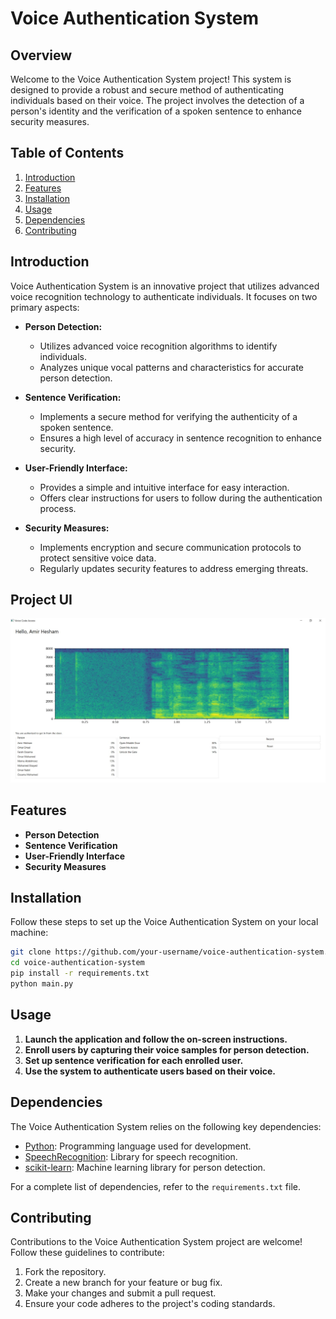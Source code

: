 # Voice Authentication System

## Overview

Welcome to the Voice Authentication System project! This system is designed to provide a robust and secure method of authenticating individuals based on their voice. The project involves the detection of a person's identity and the verification of a spoken sentence to enhance security measures.

## Table of Contents

1. [Introduction](#introduction)
2. [Features](#features)
3. [Installation](#installation)
4. [Usage](#usage)
5. [Dependencies](#dependencies)
6. [Contributing](#contributing)

## Introduction

Voice Authentication System is an innovative project that utilizes advanced voice recognition technology to authenticate individuals. It focuses on two primary aspects:

- **Person Detection:**
  - Utilizes advanced voice recognition algorithms to identify individuals.
  - Analyzes unique vocal patterns and characteristics for accurate person detection.

- **Sentence Verification:**
  - Implements a secure method for verifying the authenticity of a spoken sentence.
  - Ensures a high level of accuracy in sentence recognition to enhance security.

- **User-Friendly Interface:**
  - Provides a simple and intuitive interface for easy interaction.
  - Offers clear instructions for users to follow during the authentication process.

- **Security Measures:**
  - Implements encryption and secure communication protocols to protect sensitive voice data.
  - Regularly updates security features to address emerging threats.

## Project UI
![Project UI](Assets/project_ui.jpeg)

## Features

- **Person Detection**
- **Sentence Verification**
- **User-Friendly Interface**
- **Security Measures**

## Installation

Follow these steps to set up the Voice Authentication System on your local machine:

```bash
git clone https://github.com/your-username/voice-authentication-system.git
cd voice-authentication-system
pip install -r requirements.txt
python main.py
```
## Usage

1. **Launch the application and follow the on-screen instructions.**
2. **Enroll users by capturing their voice samples for person detection.**
3. **Set up sentence verification for each enrolled user.**
4. **Use the system to authenticate users based on their voice.**

## Dependencies

The Voice Authentication System relies on the following key dependencies:

- [Python](https://www.python.org/): Programming language used for development.
- [SpeechRecognition](https://pypi.org/project/SpeechRecognition/): Library for speech recognition.
- [scikit-learn](https://scikit-learn.org/): Machine learning library for person detection.

For a complete list of dependencies, refer to the `requirements.txt` file.

## Contributing

Contributions to the Voice Authentication System project are welcome! Follow these guidelines to contribute:

1. Fork the repository.
2. Create a new branch for your feature or bug fix.
3. Make your changes and submit a pull request.
4. Ensure your code adheres to the project's coding standards.
